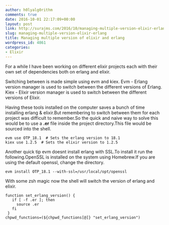 ```yaml
---
author: h0lyalg0rithm
comments: true
date: 2016-10-01 22:17:09+00:00
layout: post
link: http://surajms.com/2016/10/managing-multiple-version-elixir-erlang/
slug: managing-multiple-version-elixir-erlang
title: Managing multiple version of elixir and erlang
wordpress_id: 4861
categories:
- Elixir
---
```


For a while I have been working on different elixir projects each with their own set of dependencies both on erlang and elixir.

Switching between is made simple using evm and kiex.
Evm - Erlang version manager is used to switch between the different versions of Erlang.
Kiex - Elixir version manager is used to switch between the different versions of Elixir.

Having these tools installed on the computer saves a bunch of time installing erlang & elixir.But remembering to switch between them for each project was difficult to remember.So the quick and naive way to solve this would be to use a **.er** file inside the project directory.This file would be sourced into the shell.

    
    evm use OTP_18.1  # Sets the erlang version to 18.1
    kiex use 1.2.5  # Sets the elixir version to 1.2.5


Another quick tip evm doesnt install erlang with SSL.To install it run the following.OpenSSL is installed on the system using Homebrew.If you are using the default openssl, change the directory.

    
    evm install OTP_18.1 --with-ssl=/usr/local/opt/openssl




With some zsh magic now the shell will switch the version of erlang and elixir.

    
    function set_erlang_version() {
       if [ -f .er ]; then
         source .er
       fi
     } 
    chpwd_functions=(${chpwd_functions[@]} "set_erlang_version")
